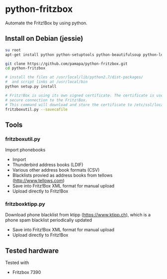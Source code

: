 # python-fritzbox
Automate the Fritz!Box by using python.


## Install on Debian (jessie)
```bash
su root
apt-get install python python-setuptools python-beautifulsoup python-ldap 

git clone https://github.com/pamapa/python-fritzbox.git
cd python-fritzbox

# install the files at /usr/local/lib/python2.7/dist-packages/
#  and script links at /usr/local/bin
python setup.py install

# Fritz!Box is using its own signed certificate. The certificate is used to verify the
# secure connection to the Fritz!Box.
# This command will download and store the certificate to /etc/ssl/localcerts.
fritzboxutil.py --savecafile
```


## Tools

### fritzboxutil.py
Import phonebooks
- Import
 - Thunderbird address books (LDIF)
 - Various other address book formats (CSV)
 - Blacklists provied as address books from tellows (http://www.tellows.com)
- Save into Fritz!Box XML format for manual upload
- Upload directly to Fritz!Box

### fritzboxktipp.py
Download phone blacklist from ktipp (https://www.ktipp.ch), which is a phone spam blacklist periodically updated
- Save into Fritz!Box XML format for manual upload
- Upload directly to Fritz!Box
 

## Tested hardware
Tested with
- Fritzbox 7390

